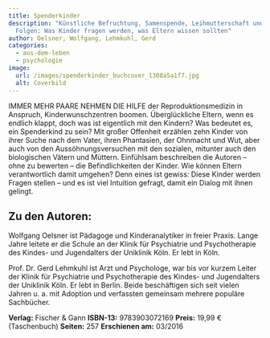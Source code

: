```yaml
---
title: Spenderkinder
description: "Künstliche Befruchtung, Samenspende, Leihmutterschaft und die
  Folgen: Was Kinder fragen werden, was Eltern wissen sollten"
author: Oelsner, Wolfgang, Lehmkuhl, Gerd
categories:
  - aus-dem-leben
  - psychologie
image:
  url: /images/spenderkinder_buchcover_1308a5a1f7.jpg
  alt: Coverbild
---
```

IMMER MEHR PAARE NEHMEN DIE HILFE der Reproduktionsmedizin in Anspruch, Kinderwunschzentren boomen. Überglückliche Eltern, wenn es endlich klappt, doch was ist eigentlich mit den Kindern? Was bedeutet es, ein Spenderkind zu sein? Mit großer Offenheit erzählen zehn Kinder von ihrer Suche nach dem Vater, ihren Phantasien, der Ohnmacht und Wut, aber auch von den Aussöhnungsversuchen mit den sozialen, mitunter auch den biologischen Vätern und Müttern. Einfühlsam beschreiben die Autoren – ohne zu bewerten – die Befindlichkeiten der Kinder. Wie können Eltern verantwortlich damit umgehen? Denn eines ist gewiss: Diese Kinder werden Fragen stellen – und es ist viel Intuition gefragt, damit ein Dialog mit ihnen gelingt.

## Zu den Autoren:
Wolfgang Oelsner ist Pädagoge und Kinderanalytiker in freier Praxis. Lange Jahre leitete er die Schule an der Klinik für Psychiatrie und Psychotherapie des Kindes- und Jugendalters der Uniklinik Köln. Er lebt in Köln.

Prof. Dr. Gerd Lehmkuhl ist Arzt und Psychologe, war bis vor kurzem Leiter der Klinik für Psychiatrie und Psychotherapie des Kindes- und Jugendalters der Uniklinik Köln. Er lebt in Berlin. Beide beschäftigen sich seit vielen Jahren u. a. mit Adoption und verfassten gemeinsam mehrere populäre Sachbücher.

**Verlag:** Fischer & Gann
**ISBN-13:** 9783903072169
**Preis:** 19,99 € (Taschenbuch)
**Seiten:** 257
**Erschienen am:** 03/2016
